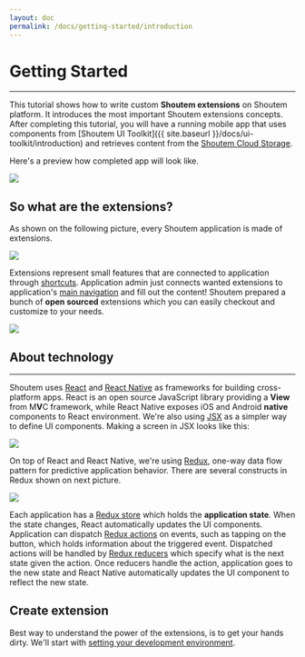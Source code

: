 ```yaml
---
layout: doc
permalink: /docs/getting-started/introduction
---
```


# Getting Started
<hr />

This tutorial shows how to write custom **Shoutem extensions** on Shoutem platform. It introduces the most important Shoutem extensions concepts. After completing this tutorial, you will have a running mobile app that uses components from [Shoutem UI Toolkit]({{ site.baseurl }}/docs/ui-toolkit/introduction) and retrieves content from the [Shoutem Cloud Storage](/docs/coming-soon).

Here's a preview how completed app will look like.

<p class="image">
<img src='{{ site.baseurl }}/img/getting-started/extension-preview.png'/>
</p>

## So what are the extensions?
As shown on the following picture, every Shoutem application is made of extensions.

<p class="image">
<img src='{{ site.baseurl }}/img/getting-started/apps-are-made-of-extensions.png'/>
</p>

Extensions represent small features that are connected to application through [shortcuts](/docs/coming-soon). Application admin just connects wanted extensions to application's [main navigation](/docs/coming-soon) and fill out the content! Shoutem prepared a bunch of **open sourced** extensions which you can easily checkout and customize to your needs.

<p class="image">
<img src='{{ site.baseurl }}/img/getting-started/shoutem-extensions.png'/>
</p>

## About technology

<hr />

Shoutem uses [React](https://facebook.github.io/react/) and [React Native](https://facebook.github.io/react-native/) as frameworks for building cross-platform apps. React is an open source JavaScript library providing a **View** from M**V**C framework, while React Native exposes iOS and Android **native** components to React environment. We're also using [JSX](https://facebook.github.io/react/docs/jsx-in-depth.html) as a simpler way to define UI components. Making a screen in JSX looks like this:

<p class="image">
<img src='{{ site.baseurl }}/img/getting-started/jsx-component-example.png'/>
</p>

On top of React and React Native, we're using [Redux](http://redux.js.org/), one-way data flow pattern for predictive application behavior. There are several constructs in Redux shown on next picture.

<p class="image">
<img src='{{ site.baseurl }}/img/getting-started/redux.png'/>
</p>

Each application has a [Redux store](http://redux.js.org/docs/basics/Store.html) which holds the **application state**. When the state changes, React automatically updates the UI components. Application can dispatch [Redux actions](http://redux.js.org/docs/basics/Actions.html) on events, such as tapping on the button, which holds information about the triggered event. Dispatched actions will be handled by [Redux reducers](http://redux.js.org/docs/basics/Reducers.html) which specify what is the next state given the action. Once reducers handle the action, application goes to the new state and React Native automatically updates the UI component to reflect the new state.

## Create extension
Best way to understand the power of the extensions, is to get your hands dirty. We'll start with [setting your development environment](http://shoutem.github.io/docs/getting-started/development-environment).
